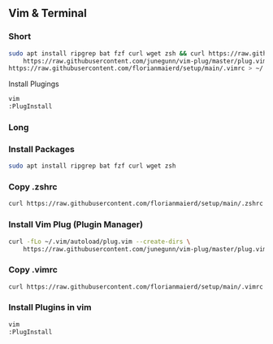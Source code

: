 ## Vim & Terminal

### Short
```bash
sudo apt install ripgrep bat fzf curl wget zsh && curl https://raw.githubusercontent.com/florianmaierd/setup/main/.zshrc > ~/.zshrc && curl -fLo ~/.vim/autoload/plug.vim --create-dirs \
    https://raw.githubusercontent.com/junegunn/vim-plug/master/plug.vim && curl 
https://raw.githubusercontent.com/florianmaierd/setup/main/.vimrc > ~/.vimrc
```
Install Plugings
```bash
vim
:PlugInstall
```

### Long

### Install Packages
```bash
sudo apt install ripgrep bat fzf curl wget zsh
```

### Copy .zshrc
```bash
curl https://raw.githubusercontent.com/florianmaierd/setup/main/.zshrc > ~/.zshrc
```

### Install Vim Plug (Plugin Manager)
```bash
curl -fLo ~/.vim/autoload/plug.vim --create-dirs \
    https://raw.githubusercontent.com/junegunn/vim-plug/master/plug.vim
```

### Copy .vimrc
```bash
curl https://raw.githubusercontent.com/florianmaierd/setup/main/.vimrc > ~/.vimrc
```

### Install Plugins in vim
```bash
vim
:PlugInstall
```
